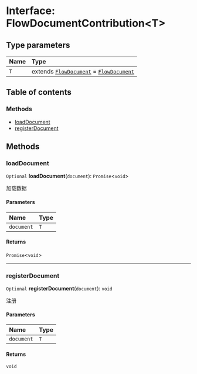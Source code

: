# Interface: FlowDocumentContribution\<T>

## Type parameters

| Name | Type |
| :------ | :------ |
| `T` | extends [`FlowDocument`](/auto-docs/free-layout-editor/classes/FlowDocument.md) = [`FlowDocument`](/auto-docs/free-layout-editor/classes/FlowDocument.md) |

## Table of contents

### Methods

* [loadDocument](/auto-docs/free-layout-editor/interfaces/FlowDocumentContribution.md#loaddocument)
* [registerDocument](/auto-docs/free-layout-editor/interfaces/FlowDocumentContribution.md#registerdocument)

## Methods

### loadDocument

`Optional` **loadDocument**(`document`): `Promise`<`void`>

加载数据

#### Parameters

| Name | Type |
| :------ | :------ |
| `document` | `T` |

#### Returns

`Promise`<`void`>

***

### registerDocument

`Optional` **registerDocument**(`document`): `void`

注册

#### Parameters

| Name | Type |
| :------ | :------ |
| `document` | `T` |

#### Returns

`void`
